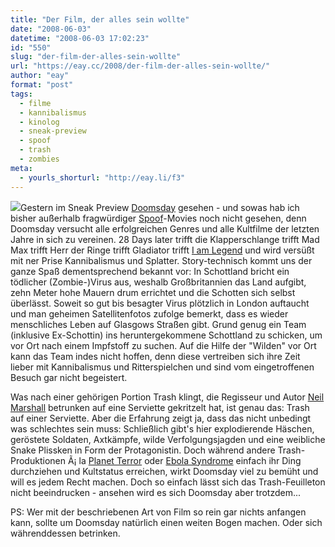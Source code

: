 ```yaml
---
title: "Der Film, der alles sein wollte"
date: "2008-06-03"
datetime: "2008-06-03 17:02:23"
id: "550"
slug: "der-film-der-alles-sein-wollte"
url: "https://eay.cc/2008/der-film-der-alles-sein-wollte/"
author: "eay"
format: "post"
tags:
  - filme
  - kannibalismus
  - kinolog
  - sneak-preview
  - spoof
  - trash
  - zombies
meta:
  - yourls_shorturl: "http://eay.li/f3"
---
```


![](/uploads/2008/doomsday.jpg)Gestern im Sneak Preview [Doomsday](http://www.imdb.com/title/tt0483607/) gesehen - und sowas hab ich bisher außerhalb fragwürdiger [Spoof](//eay.cc/tag/spoof/)\-Movies noch nicht gesehen, denn Doomsday versucht alle erfolgreichen Genres und alle Kultfilme der letzten Jahre in sich zu vereinen. 28 Days later trifft die Klapperschlange trifft Mad Max trifft Herr der Ringe trifft Gladiator trifft [I am Legend](//eay.cc/2008/ich-bin-legende/) und wird versüßt mit ner Prise Kannibalismus und Splatter. Story-technisch kommt uns der ganze Spaß dementsprechend bekannt vor: In Schottland bricht ein tödlicher (Zombie-)Virus aus, weshalb Großbritannien das Land aufgibt, zehn Meter hohe Mauern drum errichtet und die Schotten sich selbst überlässt. Soweit so gut bis besagter Virus plötzlich in London auftaucht und man geheimen Satellitenfotos zufolge bemerkt, dass es wieder menschliches Leben auf Glasgows Straßen gibt. Grund genug ein Team (inklusive Ex-Schottin) ins heruntergekommene Schottland zu schicken, um vor Ort nach einem Impfstoff zu suchen. Auf die Hilfe der "Wilden" vor Ort kann das Team indes nicht hoffen, denn diese vertreiben sich ihre Zeit lieber mit Kannibalismus und Ritterspielchen und sind vom eingetroffenen Besuch gar nicht begeistert.

Was nach einer gehörigen Portion Trash klingt, die Regisseur und Autor [Neil Marshall](http://german.imdb.com/name/nm0551076/) betrunken auf eine Serviette gekritzelt hat, ist genau das: Trash auf einer Serviette. Aber die Erfahrung zeigt ja, dass das nicht unbedingt was schlechtes sein muss: Schließlich gibt's hier explodierende Häschen, geröstete Soldaten, Axtkämpfe, wilde Verfolgungsjagden und eine weibliche Snake Plissken in Form der Protagonistin. Doch während andere Trash-Produktionen Ã¡ la [Planet Terror](//eay.cc/2007/planet-trash-of-the-dead/) oder [Ebola Syndrome](//eay.cc/2008/ebola-lets-spread-it-together/) einfach ihr Ding durchziehen und Kultstatus erreichen, wirkt Doomsday viel zu bemüht und will es jedem Recht machen. Doch so einfach lässt sich das Trash-Feuilleton nicht beeindrucken - ansehen wird es sich Doomsday aber trotzdem...

PS: Wer mit der beschriebenen Art von Film so rein gar nichts anfangen kann, sollte um Doomsday natürlich einen weiten Bogen machen. Oder sich währenddessen betrinken.
